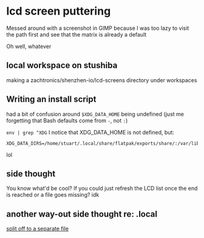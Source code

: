 # lcd screen puttering

Messed around with a screenshot in GIMP because I was too lazy to visit the path first and see that the matrix is already a default

Oh well, whatever

## local workspace on stushiba

making a zachtronics/shenzhen-io/lcd-screens directory under workspaces

## Writing an install script

had a bit of confusion around `$XDG_DATA_HOME` being undefined (just me forgetting that Bash defaults come from `-`, not `:`)

`env | grep ^XDG` I notice that XDG_DATA_HOME is not defined, but:

```
XDG_DATA_DIRS=/home/stuart/.local/share/flatpak/exports/share/:/var/lib/flatpak/exports/share/:/usr/local/share/:/usr/share/
```

lol

## side thought

You know what'd be cool? If you could just refresh the LCD list once the end is reached or a file goes missing? idk

## another way-out side thought re: .local

[split off to a separate file](xdcbk-xxjpm-4ta24-qtt46-r64fd)
